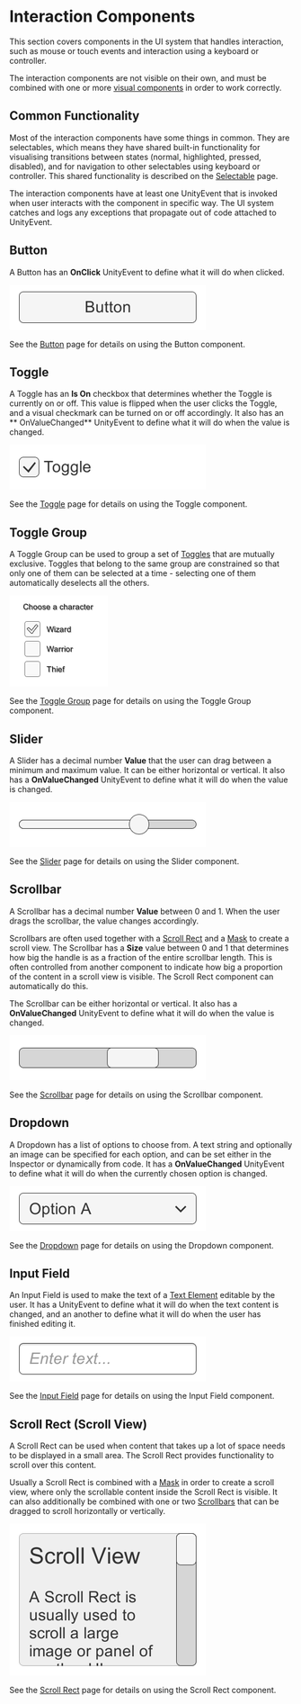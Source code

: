 # Interaction Components

This section covers components in the UI system that handles interaction, such as mouse or touch events and interaction
using a keyboard or controller.

The interaction components are not visible on their own, and must be combined with one or
more [visual components](UIVisualComponents.md) in order to work correctly.

## Common Functionality

Most of the interaction components have some things in common. They are selectables, which means they have shared
built-in functionality for visualising transitions between states (normal, highlighted, pressed, disabled), and for
navigation to other selectables using keyboard or controller. This shared functionality is described on
the [Selectable](script-Selectable.md) page.

The interaction components have at least one UnityEvent that is invoked when user interacts with the component in
specific way. The UI system catches and logs any exceptions that propagate out of code attached to UnityEvent.

## Button

A Button has an **OnClick** UnityEvent to define what it will do when clicked.

![](images/UI_ButtonExample.png)

See the [Button](script-Button.md) page for details on using the Button component.

## Toggle

A Toggle has an **Is On** checkbox that determines whether the Toggle is currently on or off. This value is flipped when
the user clicks the Toggle, and a visual checkmark can be turned on or off accordingly. It also has an **
OnValueChanged** UnityEvent to define what it will do when the value is changed.

![](images/UI_ToggleExample.png)

See the [Toggle](script-Toggle.md) page for details on using the Toggle component.

## Toggle Group

A Toggle Group can be used to group a set of [Toggles](script-Toggle.md) that are mutually exclusive. Toggles that
belong to the same group are constrained so that only one of them can be selected at a time - selecting one of them
automatically deselects all the others.

![](images/UI_ToggleGroupExample.png)

See the [Toggle Group](script-ToggleGroup.md) page for details on using the Toggle Group component.

## Slider

A Slider has a decimal number **Value** that the user can drag between a minimum and maximum value. It can be either
horizontal or vertical. It also has a **OnValueChanged** UnityEvent to define what it will do when the value is changed.

![](images/UI_SliderExample.png)

See the [Slider](script-Slider.md) page for details on using the Slider component.

## Scrollbar

A Scrollbar has a decimal number **Value** between 0 and 1. When the user drags the scrollbar, the value changes
accordingly.

Scrollbars are often used together with a [Scroll Rect](script-ScrollRect.md) and a [Mask](script-Mask.md) to create a
scroll view. The Scrollbar has a **Size** value between 0 and 1 that determines how big the handle is as a fraction of
the entire scrollbar length. This is often controlled from another component to indicate how big a proportion of the
content in a scroll view is visible. The Scroll Rect component can automatically do this.

The Scrollbar can be either horizontal or vertical. It also has a **OnValueChanged** UnityEvent to define what it will
do when the value is changed.

![](images/UI_ScrollbarExample.png)

See the [Scrollbar](script-Scrollbar.md) page for details on using the Scrollbar component.

## Dropdown

A Dropdown has a list of options to choose from. A text string and optionally an image can be specified for each option,
and can be set either in the Inspector or dynamically from code. It has a **OnValueChanged** UnityEvent to define what
it will do when the currently chosen option is changed.

![](images/UI_DropdownExample.png)

See the [Dropdown](script-Dropdown.md) page for details on using the Dropdown component.

## Input Field

An Input Field is used to make the text of a [Text Element](script-Text.md) editable by the user. It has a UnityEvent to
define what it will do when the text content is changed, and an another to define what it will do when the user has
finished editing it.

![](images/UI_InputFieldExample.png)

See the [Input Field](script-InputField.md) page for details on using the Input Field component.

## Scroll Rect (Scroll View)

A Scroll Rect can be used when content that takes up a lot of space needs to be displayed in a small area. The Scroll
Rect provides functionality to scroll over this content.

Usually a Scroll Rect is combined with a [Mask](script-Mask.md) in order to create a scroll view, where only the
scrollable content inside the Scroll Rect is visible. It can also additionally be combined with one or
two [Scrollbars](script-Scrollbar.md) that can be dragged to scroll horizontally or vertically.

![](images/UI_ScrollRectExample.png)

See the [Scroll Rect](script-ScrollRect.md) page for details on using the Scroll Rect component.
